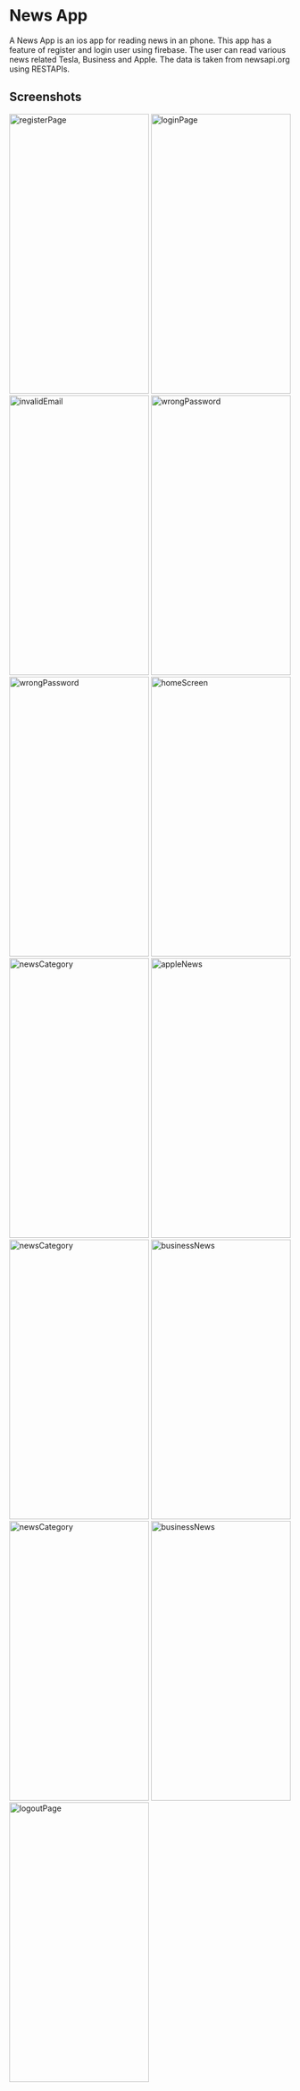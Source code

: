 # News App

A News App is an ios app for reading news in an phone. This app has a feature of register and login user using firebase. The user can read various news related Tesla, Business and Apple. The data is taken from newsapi.org using RESTAPIs.

## Screenshots
<!-- ![registerPage](https://github.com/KaushalGautam080/NewsApp/assets/101984287/2d0ebd3a-f2cc-416b-990c-336004697417 ) -->
<img src="https://github.com/KaushalGautam080/NewsApp/assets/101984287/2d0ebd3a-f2cc-416b-990c-336004697417" alt="registerPage" width="250" height="500">
<img src = "https://github.com/KaushalGautam080/NewsApp/assets/101984287/e6db3885-5044-49c3-b935-8ad13dd6383b" alt ="loginPage" width = "250" height = "500">
<img src = "https://github.com/KaushalGautam080/NewsApp/assets/101984287/67186a05-11be-44ff-8241-c22eb592ca58" alt ="invalidEmail" width = "250" height = "500">
<img src = "https://github.com/KaushalGautam080/NewsApp/assets/101984287/d0809584-3599-4b85-96e6-e745a6c43ea3" alt ="wrongPassword" width = "250" height = "500">
<img src = "https://github.com/KaushalGautam080/NewsApp/assets/101984287/d0809584-3599-4b85-96e6-e745a6c43ea3" alt ="wrongPassword" width = "250" height = "500">
<img src = "https://github.com/KaushalGautam080/NewsApp/assets/101984287/891ccc29-9fa7-4948-9d16-7da7c5ec3ca9" alt ="homeScreen" width = "250" height = "500">

<img src = "https://github.com/KaushalGautam080/NewsApp/assets/101984287/8d7d41e8-6927-466c-9db7-d4789967c5a5" alt ="newsCategory" width = "250" height = "500">
<img src = "https://github.com/KaushalGautam080/NewsApp/assets/101984287/5a51ba8a-9413-4c09-b103-aaf88c064c3d" alt ="appleNews" width = "250" height = "500">
<img src = "https://github.com/KaushalGautam080/NewsApp/assets/101984287/8d7d41e8-6927-466c-9db7-d4789967c5a5" alt ="newsCategory" width = "250" height = "500">
<img src = "https://github.com/KaushalGautam080/NewsApp/assets/101984287/acff2713-a36e-42d9-a594-cce664ad002f" alt ="businessNews" width = "250" height = "500"><img src = "https://github.com/KaushalGautam080/NewsApp/assets/101984287/8d7d41e8-6927-466c-9db7-d4789967c5a5" alt ="newsCategory" width = "250" height = "500">
<img src = "https://github.com/KaushalGautam080/NewsApp/assets/101984287/acff2713-a36e-42d9-a594-cce664ad002f" alt ="businessNews" width = "250" height = "500"><img src = "https://github.com/KaushalGautam080/NewsApp/assets/101984287/5d6c8476-e0a3-47e2-9193-a4913c28d2c5" alt ="logoutPage" width = "250" height = "500">







<!-- ![loginPage](https://github.com/KaushalGautam080/NewsApp/assets/101984287/e6db3885-5044-49c3-b935-8ad13dd6383b) -->
<!-- ![invalidEmail](https://github.com/KaushalGautam080/NewsApp/assets/101984287/67186a05-11be-44ff-8241-c22eb592ca58) -->
<!-- ![wrongPassword](https://github.com/KaushalGautam080/NewsApp/assets/101984287/d0809584-3599-4b85-96e6-e745a6c43ea3) -->
<!-- ![homeScreen](https://github.com/KaushalGautam080/NewsApp/assets/101984287/891ccc29-9fa7-4948-9d16-7da7c5ec3ca9) -->
<!-- ![newsCategory](https://github.com/KaushalGautam080/NewsApp/assets/101984287/8d7d41e8-6927-466c-9db7-d4789967c5a5) -->
<!-- ![appleNews](https://github.com/KaushalGautam080/NewsApp/assets/101984287/5a51ba8a-9413-4c09-b103-aaf88c064c3d) -->
<!-- ![businessnews](https://github.com/KaushalGautam080/NewsApp/assets/101984287/acff2713-a36e-42d9-a594-cce664ad002f) -->
<!-- ![logoutPage](https://github.com/KaushalGautam080/NewsApp/assets/101984287/5d6c8476-e0a3-47e2-9193-a4913c28d2c5) -->


<!-- 
This project is a starting point for a Flutter application.

A few resources to get you started if this is your first Flutter project:

- [Lab: Write your first Flutter app](https://docs.flutter.dev/get-started/codelab)
- [Cookbook: Useful Flutter samples](https://docs.flutter.dev/cookbook)

For help getting started with Flutter development, view the
[online documentation](https://docs.flutter.dev/), which offers tutorials,
samples, guidance on mobile development, and a full API reference.
 -->

